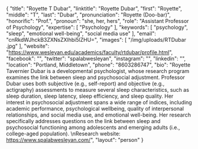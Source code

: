 {
  "title": "Royette T Dubar",
  "linktitle": "Royette Dubar",
  "first": "Royette",
  "middle": "T",
  "last": "Dubar",
  "pronunciation": "Royette (Doo-bar)",
  "honorific": "Prof.",
  "pronoun": "she, her, hers",
  "role": "Assistant Professor of Psychology",
  "expertise": [
    "Psychology"
  ],
  "keywords": [
    "psychology",
    "sleep",
    "emotional well-being",
    "social media use"
  ],
  "email": "cnRkdWJhckB3ZXNsZXlhbi5lZHU=",
  "images": [
    "/img/uploads/RTDubar .jpg"
  ],
  "website": "https://www.wesleyan.edu/academics/faculty/rtdubar/profile.html",
  "facebook": "",
  "twitter": "spalabwesleyan",
  "instagram": "",
  "linkedin": "",
  "location": "Portland, Middletown",
  "phone": "8603286747",
  "bio": "Royette Tavernier Dubar is a developmental psychologist, whose research program examines the link between sleep and psychosocial adjustment. Professor Dubar uses both subjective (e.g., self-report) and objective (e.g., actigraphy) assessments to measure several sleep characteristics, such as sleep duration, sleep latency, sleep efficiency, and sleep quality. Her interest in psychosocial adjustment spans a wide range of indices, including academic performance, psychological wellbeing, quality of interpersonal relationships, and social media use, and emotional well-being. Her research specifically addresses questions on the link between sleep and psychosocial functioning among adolescents and emerging adults (i.e., college-aged population). \nResearch website: https://www.spalabwesleyan.com/",
  "layout": "person"
}
